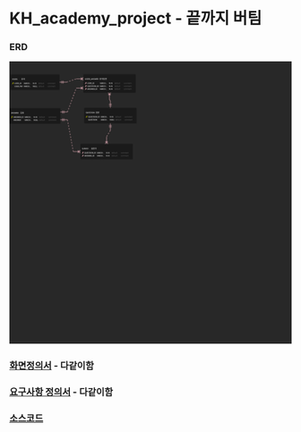 # KH_academy_project - 끝까지 버팀

### ERD  
![ERD](./KH_Project_erd/KH_Project.png)
### [화면정의서](./%ED%99%94%EB%A9%B4%EC%A0%95%EC%9D%98%EC%84%9C_%EB%81%9D%EA%B9%8C%EC%A7%80%EB%B2%84%ED%8C%80.pdf) - 다같이함
### [요구사항 정의서](./%EC%9A%94%EA%B5%AC%EC%82%AC%ED%95%AD%EC%A0%95%EC%9D%98%EC%84%9C_%EB%81%9D%EA%B9%8C%EC%A7%80%EB%B2%84%ED%8C%80.xlsx%20-%201%EC%B0%A8%20%EC%A0%95%EC%9D%98%EC%84%9C.pdf) - 다같이함

### [소스코드](https://github.com/KHTeamProject/KH_academy_project/tree/main/middle_project)

